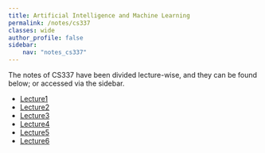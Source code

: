 ```yaml
---
title: Artificial Intelligence and Machine Learning
permalink: /notes/cs337
classes: wide
author_profile: false
sidebar:
    nav: "notes_cs337"
---
```

<script type="text/javascript" src="https://code.jquery.com/jquery-1.7.1.min.js"></script>

<script type="text/x-mathjax-config">
  MathJax.Hub.Config({
    tex2jax: {
      inlineMath: [ ['$','$'], ["\\(","\\)"] ],
      processEscapes: true
    }
  });
</script>
<script type="text/javascript" async src="https://cdnjs.cloudflare.com/ajax/libs/mathjax/2.7.5/latest.js?config=TeX-MML-AM_CHTML" async></script>

The notes of CS337 have been divided lecture-wise, and they can be found below; or accessed via the sidebar.

- [Lecture1](/notes/cs337/Lec1)
- [Lecture2](/notes/cs337/Lec2)
- [Lecture3](/notes/cs337/Lec3)
- [Lecture4](/notes/cs337/Lec4)
- [Lecture5](/notes/cs337/Lec5)
- [Lecture6](/notes/cs337/Lec6)